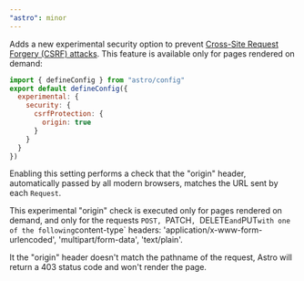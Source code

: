 ```yaml
---
"astro": minor
---
```


Adds a new experimental security option to prevent [Cross-Site Request Forgery (CSRF) attacks](https://owasp.org/www-community/attacks/csrf). This feature is available only for pages rendered on demand:

```js
import { defineConfig } from "astro/config"
export default defineConfig({
  experimental: {
    security: {
      csrfProtection: {
        origin: true
      }
    }
  }
})
```

Enabling this setting performs a check that the "origin" header, automatically passed by all modern browsers, matches the URL sent by each `Request`.

This experimental "origin" check is executed only for pages rendered on demand, and only for the requests `POST, `PATCH`, `DELETE` and `PUT` with one of the following `content-type` headers: 'application/x-www-form-urlencoded', 'multipart/form-data', 'text/plain'.

It the "origin" header doesn't match the pathname of the request, Astro will return a 403 status code and won't render the page.
